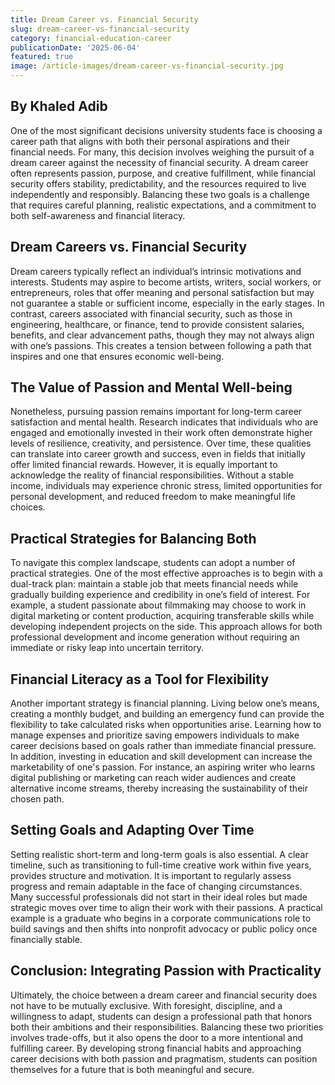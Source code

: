 ```yaml
---
title: Dream Career vs. Financial Security
slug: dream-career-vs-financial-security
category: financial-education-career
publicationDate: '2025-06-04'
featured: true
image: /article-images/dream-career-vs-financial-security.jpg
---
```

## By Khaled Adib

One of the most significant decisions university students face is choosing a career path that aligns with both their personal aspirations and their financial needs. For many, this decision involves weighing the pursuit of a dream career against the necessity of financial security. A dream career often represents passion, purpose, and creative fulfillment, while financial security offers stability, predictability, and the resources required to live independently and responsibly. Balancing these two goals is a challenge that requires careful planning, realistic expectations, and a commitment to both self-awareness and financial literacy.


## Dream Careers vs. Financial Security

Dream careers typically reflect an individual’s intrinsic motivations and interests. Students may aspire to become artists, writers, social workers, or entrepreneurs, roles that offer meaning and personal satisfaction but may not guarantee a stable or sufficient income, especially in the early stages. In contrast, careers associated with financial security, such as those in engineering, healthcare, or finance, tend to provide consistent salaries, benefits, and clear advancement paths, though they may not always align with one’s passions. This creates a tension between following a path that inspires and one that ensures economic well-being.


## The Value of Passion and Mental Well-being

Nonetheless, pursuing passion remains important for long-term career satisfaction and mental health. Research indicates that individuals who are engaged and emotionally invested in their work often demonstrate higher levels of resilience, creativity, and persistence. Over time, these qualities can translate into career growth and success, even in fields that initially offer limited financial rewards. However, it is equally important to acknowledge the reality of financial responsibilities. Without a stable income, individuals may experience chronic stress, limited opportunities for personal development, and reduced freedom to make meaningful life choices.


## Practical Strategies for Balancing Both

To navigate this complex landscape, students can adopt a number of practical strategies. One of the most effective approaches is to begin with a dual-track plan: maintain a stable job that meets financial needs while gradually building experience and credibility in one’s field of interest. For example, a student passionate about filmmaking may choose to work in digital marketing or content production, acquiring transferable skills while developing independent projects on the side. This approach allows for both professional development and income generation without requiring an immediate or risky leap into uncertain territory.


## Financial Literacy as a Tool for Flexibility

Another important strategy is financial planning. Living below one’s means, creating a monthly budget, and building an emergency fund can provide the flexibility to take calculated risks when opportunities arise. Learning how to manage expenses and prioritize saving empowers individuals to make career decisions based on goals rather than immediate financial pressure. In addition, investing in education and skill development can increase the marketability of one's passion. For instance, an aspiring writer who learns digital publishing or marketing can reach wider audiences and create alternative income streams, thereby increasing the sustainability of their chosen path.


## Setting Goals and Adapting Over Time

Setting realistic short-term and long-term goals is also essential. A clear timeline, such as transitioning to full-time creative work within five years, provides structure and motivation. It is important to regularly assess progress and remain adaptable in the face of changing circumstances. Many successful professionals did not start in their ideal roles but made strategic moves over time to align their work with their passions. A practical example is a graduate who begins in a corporate communications role to build savings and then shifts into nonprofit advocacy or public policy once financially stable.


## Conclusion: Integrating Passion with Practicality

Ultimately, the choice between a dream career and financial security does not have to be mutually exclusive. With foresight, discipline, and a willingness to adapt, students can design a professional path that honors both their ambitions and their responsibilities. Balancing these two priorities involves trade-offs, but it also opens the door to a more intentional and fulfilling career. By developing strong financial habits and approaching career decisions with both passion and pragmatism, students can position themselves for a future that is both meaningful and secure.

